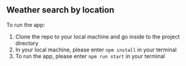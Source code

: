 ## Weather search by location
To run the app:
1. Clone the repo to your local machine and go inside to the project directory
2. In your local machine, please enter `npm install` in your terminal
3. To run the app, please enter `npm run start` in your terminal
